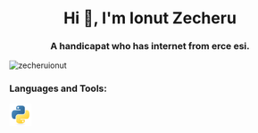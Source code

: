 <h1 align="center">Hi 👋, I'm Ionut Zecheru</h1>
<h3 align="center">A handicapat who has internet from erce esi.</h3>

<p align="left"> <img src="https://komarev.com/ghpvc/?username=zecheruionut&label=Profile%20views&color=0e75b6&style=flat" alt="zecheruionut" /> </p>


<h3 align="left">Languages and Tools:</h3>
<p align="left"> <a href="https://www.python.org" target="_blank"> <img src="https://raw.githubusercontent.com/devicons/devicon/master/icons/python/python-original.svg" alt="python" width="40" height="40"/> </a> </p>